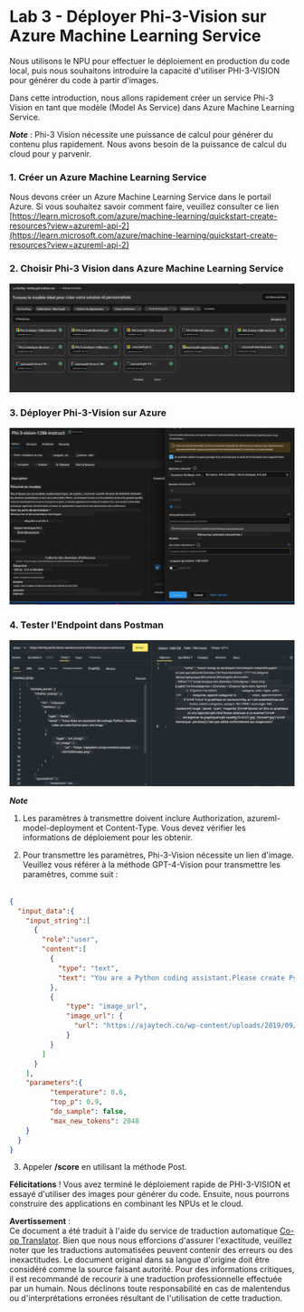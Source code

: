 <!--
CO_OP_TRANSLATOR_METADATA:
{
  "original_hash": "20cb4e6ac1686248e8be913ccf6c2bc2",
  "translation_date": "2025-03-27T12:22:58+00:00",
  "source_file": "md\\02.Application\\02.Code\\Phi3\\VSCodeExt\\HOL\\Apple\\03.DeployPhi3VisionOnAzure.md",
  "language_code": "fr"
}
-->
# **Lab 3 - Déployer Phi-3-Vision sur Azure Machine Learning Service**

Nous utilisons le NPU pour effectuer le déploiement en production du code local, puis nous souhaitons introduire la capacité d'utiliser PHI-3-VISION pour générer du code à partir d'images.

Dans cette introduction, nous allons rapidement créer un service Phi-3 Vision en tant que modèle (Model As Service) dans Azure Machine Learning Service.

***Note*** : Phi-3 Vision nécessite une puissance de calcul pour générer du contenu plus rapidement. Nous avons besoin de la puissance de calcul du cloud pour y parvenir.

### **1. Créer un Azure Machine Learning Service**

Nous devons créer un Azure Machine Learning Service dans le portail Azure. Si vous souhaitez savoir comment faire, veuillez consulter ce lien [https://learn.microsoft.com/azure/machine-learning/quickstart-create-resources?view=azureml-api-2](https://learn.microsoft.com/azure/machine-learning/quickstart-create-resources?view=azureml-api-2)

### **2. Choisir Phi-3 Vision dans Azure Machine Learning Service**

![Catalogue](../../../../../../../../../translated_images/vison_catalog.e04e9e5f2b6ff115fff30e793e54e617da07251c7b192e1a68e6b050917f45aa.fr.png)

### **3. Déployer Phi-3-Vision sur Azure**

![Déploiement](../../../../../../../../../translated_images/vision_deploy.c0582d08b5d49675c643f3bedc04ae106957304f3cd4702406fa08bea80ba213.fr.png)

### **4. Tester l'Endpoint dans Postman**

![Test](../../../../../../../../../translated_images/vision_test.fb4ff33607077153c7b5dcf37648dc5a9cb550824aeba89963e6b270314fc554.fr.png)

***Note***

1. Les paramètres à transmettre doivent inclure Authorization, azureml-model-deployment et Content-Type. Vous devez vérifier les informations de déploiement pour les obtenir.

2. Pour transmettre les paramètres, Phi-3-Vision nécessite un lien d'image. Veuillez vous référer à la méthode GPT-4-Vision pour transmettre les paramètres, comme suit :

```json

{
  "input_data":{
    "input_string":[
      {
        "role":"user",
        "content":[ 
          {
            "type": "text",
            "text": "You are a Python coding assistant.Please create Python code for image "
          },
          {
              "type": "image_url",
              "image_url": {
                "url": "https://ajaytech.co/wp-content/uploads/2019/09/index.png"
              }
          }
        ]
      }
    ],
    "parameters":{
          "temperature": 0.6,
          "top_p": 0.9,
          "do_sample": false,
          "max_new_tokens": 2048
    }
  }
}

```

3. Appeler **/score** en utilisant la méthode Post.

**Félicitations** ! Vous avez terminé le déploiement rapide de PHI-3-VISION et essayé d'utiliser des images pour générer du code. Ensuite, nous pourrons construire des applications en combinant les NPUs et le cloud.

**Avertissement** :  
Ce document a été traduit à l'aide du service de traduction automatique [Co-op Translator](https://github.com/Azure/co-op-translator). Bien que nous nous efforcions d'assurer l'exactitude, veuillez noter que les traductions automatisées peuvent contenir des erreurs ou des inexactitudes. Le document original dans sa langue d'origine doit être considéré comme la source faisant autorité. Pour des informations critiques, il est recommandé de recourir à une traduction professionnelle effectuée par un humain. Nous déclinons toute responsabilité en cas de malentendus ou d'interprétations erronées résultant de l'utilisation de cette traduction.
